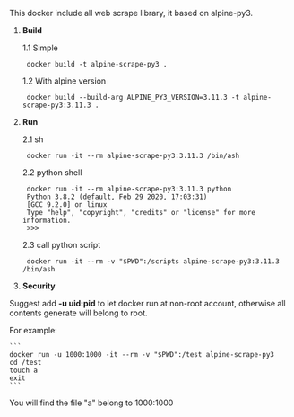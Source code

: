 This docker include all web scrape library, it based on alpine-py3.

1. **Build**

    1.1 Simple
    
        docker build -t alpine-scrape-py3 .
    
    1.2 With alpine version
    
        docker build --build-arg ALPINE_PY3_VERSION=3.11.3 -t alpine-scrape-py3:3.11.3 .

2. **Run**

    2.1 sh
    
        docker run -it --rm alpine-scrape-py3:3.11.3 /bin/ash
     
    2.2 python shell
    
        docker run -it --rm alpine-scrape-py3:3.11.3 python
        Python 3.8.2 (default, Feb 29 2020, 17:03:31)
        [GCC 9.2.0] on linux
        Type "help", "copyright", "credits" or "license" for more information.
        >>>
    
    2.3 call python script
    
        docker run -it --rm -v "$PWD":/scripts alpine-scrape-py3:3.11.3 /bin/ash    
 
 3. **Security**

Suggest add **-u uid:pid** to let docker run at non-root account, otherwise all contents generate will belong to root.

For example:

    ```
    docker run -u 1000:1000 -it --rm -v "$PWD":/test alpine-scrape-py3
    cd /test
    touch a
    exit
    ```
    
You will find the file "a" belong to 1000:1000

